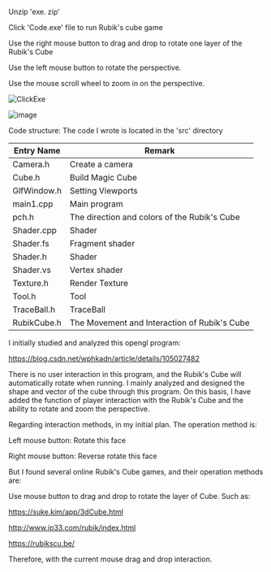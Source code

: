 Unzip 'exe. zip'

Click 'Code.exe' file to run Rubik's cube game

Use the right mouse button to drag and drop to rotate one layer of the Rubik's Cube

Use the left mouse button to rotate the perspective.

Use the mouse scroll wheel to zoom in on the perspective.

![ClickExe](https://github.com/kenyi09461449/COMP3016-Magic-Cube-Game/assets/115618256/b1da5579-8c8e-420f-ae31-bde9edc46382)


![image](https://github.com/kenyi09461449/COMP3016-Magic-Cube-Game/assets/115618256/25ea5350-f194-40cd-9641-b76424f84767)

Code structure: The code I wrote is located in the 'src' directory

| Entry Name  | Remark                                       |
| ----------- | -------------------------------------------- |
| Camera.h    | Create a camera                              |
| Cube.h      | Build Magic Cube                             |
| GlfWindow.h | Setting Viewports                            |
| main1.cpp   | Main program                                 |
| pch.h       | The direction and colors of the Rubik's Cube |
| Shader.cpp  | Shader                                       |
| Shader.fs   | Fragment shader                              |
| Shader.h    | Shader                                       |
| Shader.vs   | Vertex shader                                |
| Texture.h   | Render Texture                               |
| Tool.h      | Tool                                         |
| TraceBall.h | TraceBall                                    |
| RubikCube.h | The Movement and Interaction of Rubik's Cube |



I initially studied and analyzed this opengl program:

 

https://blog.csdn.net/wphkadn/article/details/105027482

 

There is no user interaction in this program, and the Rubik's Cube will automatically rotate when running. I mainly analyzed and designed the shape and vector of the cube through this program. On this basis, I have added the function of player interaction with the Rubik's Cube and the ability to rotate and zoom the perspective.

 

Regarding interaction methods, in my initial plan. The operation method is:

 

Left mouse button: Rotate this face 

Right mouse button: Reverse rotate this face

 

But I found several online Rubik's Cube games, and their operation methods are: 

Use mouse button to drag and drop to rotate the layer of Cube. Such as:



https://suke.kim/app/3dCube.html

 

http://www.ip33.com/rubik/index.html

 

https://rubikscu.be/

 

Therefore, with the current mouse drag and drop interaction.

